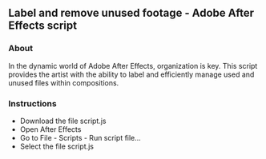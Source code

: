 ## Label and remove unused footage - Adobe After Effects script

### About
In the dynamic world of Adobe After Effects, organization is key. This script provides the artist with the ability to label and efficiently manage used and unused files within compositions.

### Instructions
- Download the file script.js
- Open After Effects
- Go to File - Scripts - Run script file...
- Select the file script.js
